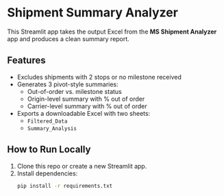 # Shipment Summary Analyzer

This Streamlit app takes the output Excel from the **MS Shipment Analyzer** app and produces a clean summary report.

## Features
- Excludes shipments with 2 stops or no milestone received
- Generates 3 pivot-style summaries:
  - Out-of-order vs. milestone status
  - Origin-level summary with % out of order
  - Carrier-level summary with % out of order
- Exports a downloadable Excel with two sheets:
  - `Filtered_Data`
  - `Summary_Analysis`

## How to Run Locally
1. Clone this repo or create a new Streamlit app.
2. Install dependencies:
   ```bash
   pip install -r requirements.txt
